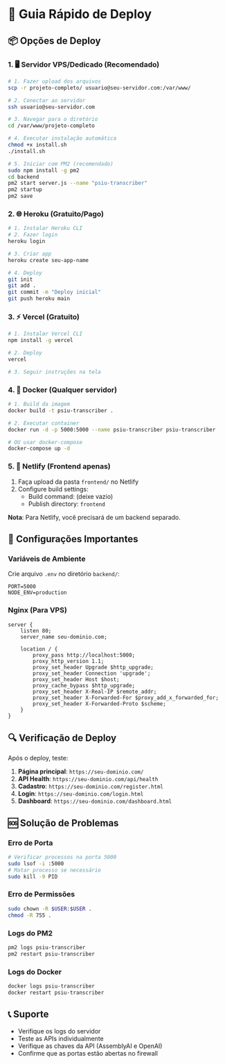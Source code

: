 # 🚀 Guia Rápido de Deploy

## 📦 Opções de Deploy

### 1. 🖥️ Servidor VPS/Dedicado (Recomendado)

```bash
# 1. Fazer upload dos arquivos
scp -r projeto-completo/ usuario@seu-servidor.com:/var/www/

# 2. Conectar ao servidor
ssh usuario@seu-servidor.com

# 3. Navegar para o diretório
cd /var/www/projeto-completo

# 4. Executar instalação automática
chmod +x install.sh
./install.sh

# 5. Iniciar com PM2 (recomendado)
sudo npm install -g pm2
cd backend
pm2 start server.js --name "psiu-transcriber"
pm2 startup
pm2 save
```

### 2. 🌐 Heroku (Gratuito/Pago)

```bash
# 1. Instalar Heroku CLI
# 2. Fazer login
heroku login

# 3. Criar app
heroku create seu-app-name

# 4. Deploy
git init
git add .
git commit -m "Deploy inicial"
git push heroku main
```

### 3. ⚡ Vercel (Gratuito)

```bash
# 1. Instalar Vercel CLI
npm install -g vercel

# 2. Deploy
vercel

# 3. Seguir instruções na tela
```

### 4. 🐳 Docker (Qualquer servidor)

```bash
# 1. Build da imagem
docker build -t psiu-transcriber .

# 2. Executar container
docker run -d -p 5000:5000 --name psiu-transcriber psiu-transcriber

# OU usar docker-compose
docker-compose up -d
```

### 5. 📱 Netlify (Frontend apenas)

1. Faça upload da pasta `frontend/` no Netlify
2. Configure build settings:
   - Build command: (deixe vazio)
   - Publish directory: `frontend`

**Nota**: Para Netlify, você precisará de um backend separado.

## 🔧 Configurações Importantes

### Variáveis de Ambiente

Crie arquivo `.env` no diretório `backend/`:

```env
PORT=5000
NODE_ENV=production
```

### Nginx (Para VPS)

```nginx
server {
    listen 80;
    server_name seu-dominio.com;
    
    location / {
        proxy_pass http://localhost:5000;
        proxy_http_version 1.1;
        proxy_set_header Upgrade $http_upgrade;
        proxy_set_header Connection 'upgrade';
        proxy_set_header Host $host;
        proxy_cache_bypass $http_upgrade;
        proxy_set_header X-Real-IP $remote_addr;
        proxy_set_header X-Forwarded-For $proxy_add_x_forwarded_for;
        proxy_set_header X-Forwarded-Proto $scheme;
    }
}
```

## 🔍 Verificação de Deploy

Após o deploy, teste:

1. **Página principal**: `https://seu-dominio.com/`
2. **API Health**: `https://seu-dominio.com/api/health`
3. **Cadastro**: `https://seu-dominio.com/register.html`
4. **Login**: `https://seu-dominio.com/login.html`
5. **Dashboard**: `https://seu-dominio.com/dashboard.html`

## 🆘 Solução de Problemas

### Erro de Porta
```bash
# Verificar processos na porta 5000
sudo lsof -i :5000
# Matar processo se necessário
sudo kill -9 PID
```

### Erro de Permissões
```bash
sudo chown -R $USER:$USER .
chmod -R 755 .
```

### Logs do PM2
```bash
pm2 logs psiu-transcriber
pm2 restart psiu-transcriber
```

### Logs do Docker
```bash
docker logs psiu-transcriber
docker restart psiu-transcriber
```

## 📞 Suporte

- Verifique os logs do servidor
- Teste as APIs individualmente
- Verifique as chaves da API (AssemblyAI e OpenAI)
- Confirme que as portas estão abertas no firewall

